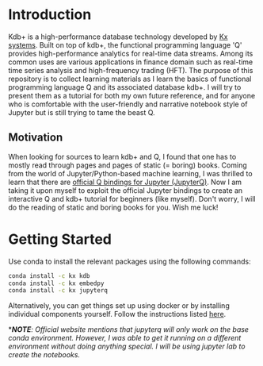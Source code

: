 # Introduction
Kdb+ is a high-performance database technology developed by [Kx systems](kx.com). Built on top of kdb+, the functional programming language 'Q' provides high-performance analytics for real-time data streams. Among its common uses are various applications in finance domain such as real-time time series analysis and high-frequency trading (HFT). The purpose of this repository is to collect learning materials as I learn the basics of functional programming language Q and its associated database kdb+. I will try to present them as a tutorial for both my own future reference, and for anyone who is comfortable with the user-friendly and narrative notebook style of Jupyter but is still trying to tame the beast Q.

## Motivation
When looking for sources to learn kdb+ and Q, I found that one has to mostly read through pages and pages of static (= boring) books. Coming from the world of Jupyter/Python-based machine learning, I was thrilled to learn that there are [official Q bindings for Jupyter (JupyterQ)](https://code.kx.com/q/ml/). Now I am taking it upon myself to exploit the official Jupyter bindings to create an interactive Q and kdb+ tutorial for beginners (like myself). Don't worry, I will do the reading of static and boring books for you. Wish me luck!

# Getting Started
Use conda to install the relevant packages using the following commands:
```sh
conda install -c kx kdb
conda install -c kx embedpy
conda install -c kx jupyterq
```
Alternatively, you can get things set up using docker or by installing individual components yourself. Follow the instructions listed [here](https://code.kx.com/q/ml/setup/).<br>

****NOTE**: Official website mentions that jupyterq will only work on the base conda environment. However, I was able to get it running on a different environment without doing anything special. I will be using jupyter lab to create the notebooks.*
